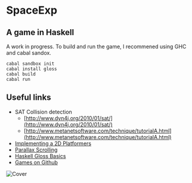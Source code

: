 # SpaceExp
A game in Haskell
---
A work in progress. 
To build and run the game, I recommened using GHC and cabal sandox. 

```
cabal sandbox init
cabal install gloss
cabal build
cabal run
```

## Useful links
- SAT Collision detection
  * [http://www.dyn4j.org/2010/01/sat/](http://www.dyn4j.org/2010/01/sat/)
  * [http://www.metanetsoftware.com/technique/tutorialA.html](http://www.metanetsoftware.com/technique/tutorialA.html)
- [Implementing a 2D Platformers](http://www.gamedev.net/page/resources/_/technical/game-programming/the-guide-to-implementing-2d-platformers-r2936)
- [Parallax Scrolling](https://gamedevelopment.tutsplus.com/tutorials/parallax-scrolling-a-simple-effective-way-to-add-depth-to-a-2d-game--cms-21510)
- [Haskell Gloss Basics](http://andrew.gibiansky.com/blog/haskell/haskell-gloss/)
- [Games on Github](https://github.com/leereilly/games)

![Cover](https://github.com/linhlenguyen/SpaceJump/blob/master/bmp/cover.jpg)
